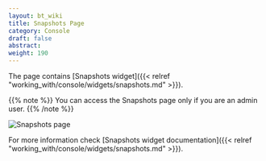```yaml
---
layout: bt_wiki
title: Snapshots Page
category: Console
draft: false
abstract:
weight: 190
---
```


The page contains [Snapshots widget]({{< relref "working_with/console/widgets/snapshots.md" >}}).

{{% note %}}
You can access the Snapshots page only if you are an admin user.
{{% /note %}}

![Snapshots page]( /images/ui/pages/snapshots-page.png )

For more information check [Snapshots widget documentation]({{< relref "working_with/console/widgets/snapshots.md" >}}).
